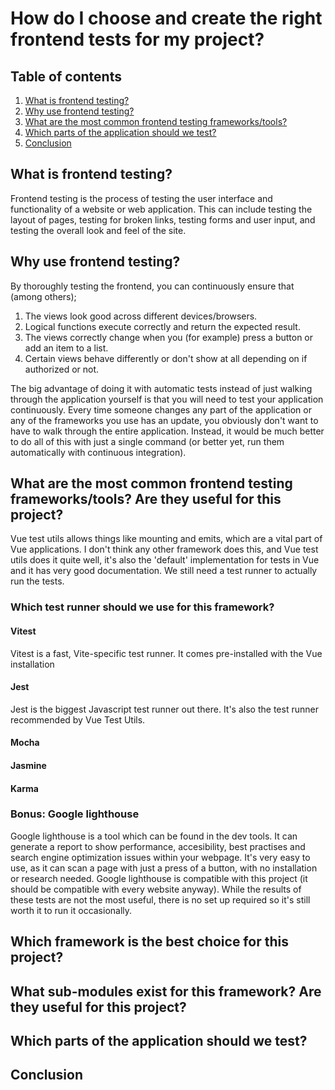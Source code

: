 # How do I choose and create the right frontend tests for my project?

## Table of contents

1. [What is frontend testing?](#what-is-frontend-testing)
2. [Why use frontend testing?](#why-use-frontend-testing)
3. [What are the most common frontend testing frameworks/tools?](#what-are-the-most-common-frontend-testing-frameworkstools)
4. [Which parts of the application should we test?](#which-parts-of-the-application-should-we-test)
5. [Conclusion](#conclusion)

## What is frontend testing?

Frontend testing is the process of testing the user interface and functionality of a website or web application. This can include testing the layout of pages, testing for broken links, testing forms and user input, and testing the overall look and feel of the site.

## Why use frontend testing?

By thoroughly testing the frontend, you can continuously ensure that (among others);
1. The views look good across different devices/browsers.
2. Logical functions execute correctly and return the expected result.
3. The views correctly change when you (for example) press a button or add an item to a list.
4. Certain views behave differently or don't show at all depending on if authorized or not.

The big advantage of doing it with automatic tests instead of just walking through the application yourself is that you will need to test your application continuously. Every time someone changes any part of the application or any of the frameworks you use has an update, you obviously don't want to have to walk through the entire application. Instead, it would be much better to do all of this with just a single command (or better yet, run them automatically with continuous integration).

## What are the most common frontend testing frameworks/tools? Are they useful for this project?
Vue test utils allows things like mounting and emits, which are a vital part of Vue applications. I don't think any other framework does this, and Vue test utils does it quite well, it's also the 'default' implementation for tests in Vue and it has very good documentation. We still need a test runner to actually run the tests.

### Which test runner should we use for this framework?

#### Vitest
Vitest is a fast, Vite-specific test runner. It comes pre-installed with the Vue installation

#### Jest
Jest is the biggest Javascript test runner out there. It's also the test runner recommended by Vue Test Utils.

#### Mocha

#### Jasmine

#### Karma

### Bonus: Google lighthouse
Google lighthouse is a tool which can be found in the dev tools. It can generate a report to show performance, accesibility, best practises and search engine optimization issues within your webpage. It's very easy to use, as it can scan a page with just a press of a button, with no installation or research needed. Google lighthouse is compatible with this project (it should be compatible with every website anyway). While the results of these tests are not the most useful, there is no set up required so it's still worth it to run it occasionally.

## Which framework is the best choice for this project? 

## What sub-modules exist for this framework? Are they useful for this project?

## Which parts of the application should we test?

## Conclusion
